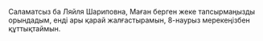 Саламатсыз ба Ляйля Шариповна, Маған берген жеке тапсырмаңызды орындадым, енді ары қарай жалғастырамын, 8-наурыз мерекеңізбен құттықтаймын.

